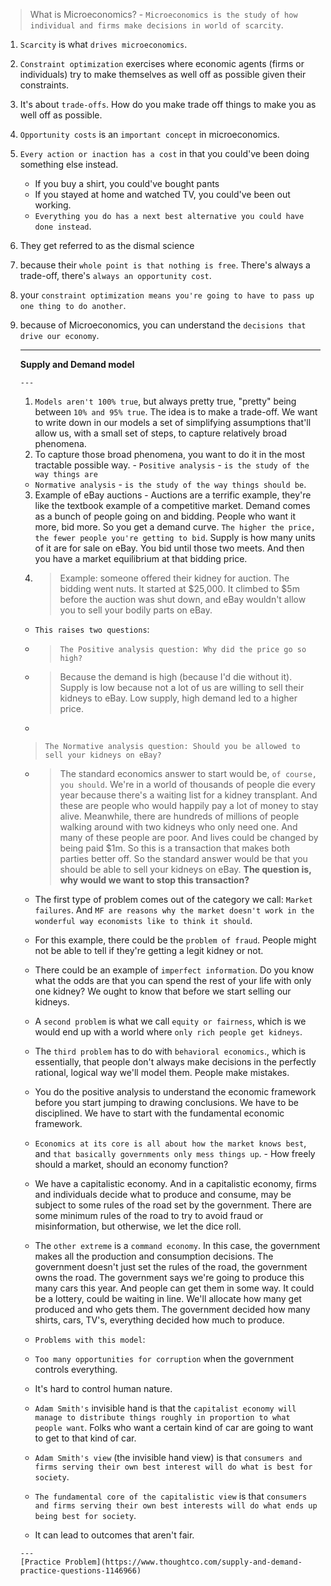 > What is Microeconomics? - 
 `Microeconomics is the study of how individual and firms make decisions in world of scarcity`.
1. `Scarcity` is what `drives microeconomics`. 
2. `Constraint optimization` exercises where economic agents (firms or individuals) try to make themselves as well off as possible given their constraints.
3.  It's about `trade-offs`. How do you make trade off things to make you as well off as possible. 
4. `Opportunity costs` is an `important concept` in microeconomics. 
5. `Every action or inaction has a cost` in that you could've been doing something else instead.
   - If you buy a shirt, you could've bought pants
    - If you stayed at home and watched TV, you could've been out working. 
    - `Everything you do has a next best alternative you could have done instead`. 
6. They get referred to as the dismal science
7. because their `whole point is that nothing is free`. There's always a trade-off, there's `always an opportunity cost`.
8.  your `constraint optimization means you're going to have to pass up one thing to do another`. 
9.  because of Microeconomics, you can understand the `decisions that drive our economy`.


     --- 
      **Supply and Demand model**
      
	    ---
       1. `Models aren't 100% true`, but always pretty true, "pretty" being between `10% and 95% true`. 
       The idea is to make a trade-off. We want to write down in our models a set of simplifying assumptions that'll allow us, with a small set of steps, to capture relatively broad phenomena.
      2.   To capture those broad phenomena, you want to do it in the most tractable possible way. 
        -  `Positive analysis` - `is the study of the way things are` 
       -  `Normative analysis` - `is the study of the way things should be`.
       3.  Example of eBay auctions - Auctions are a terrific example, they're like the textbook example of a competitive market. Demand comes as a bunch of people going on and bidding. People who want it more, bid more. So you get a demand curve. `The higher the price, the fewer people you're getting to bid`. Supply is how many units of it are for sale on eBay. You bid until those two meets. And then you have a market equilibrium at that bidding price.
       4.  > Example: someone offered their kidney for auction. The bidding went nuts. It started at $25,000. It climbed to $5m before the auction was shut down, and eBay wouldn't allow you to sell your bodily parts on eBay. 
       - `This raises two questions`: 
       -  >`The Positive analysis question: Why did the price go so high?`
       -  >  Because the demand is high (because I'd die without it). Supply is low because not a lot of us are willing to sell their kidneys to eBay. Low supply, high demand led to a higher price.
       - 
	  > `The Normative analysis question: Should you be allowed to sell your kidneys on eBay?`
       - > The standard economics answer to start would be, `of course, you should`. We're in a world of thousands of people die every year because there's a waiting list for a kidney transplant. And these are people who would happily pay a lot of money to stay alive. Meanwhile, there are hundreds of millions of people walking around with two kidneys who only need one. And many of these people are poor. And lives could be changed by being paid $1m. So this is a transaction that makes both parties better off. So the standard answer would be that you should be able to sell your kidneys on eBay. 
	     **The question is, why would we want to stop this transaction?**
	   
       -  The first type of problem comes out of the category we call: `Market failures`. And `MF are reasons why the market doesn't work in the wonderful way economists like to think it should`.
		
       -  For this example, there could be the `problem of fraud`. People might not be able to tell if they're getting a legit kidney or not.
	   
       - There could be an example of `imperfect information`. Do you know what the odds are that you can spend the rest of your life with only one kidney? We ought to know that before we start selling our kidneys.
		
       - A `second problem` is what we call `equity or fairness`, which is we would end up with a world where `only rich people get kidneys`. 
		
       - The `third problem` has to do with `behavioral economics`., which is essentially, that people don't always make decisions in the perfectly rational, logical way we'll model them. People make mistakes. 
		
       - You do the positive analysis to understand the economic framework before you start jumping to drawing conclusions. We have to be disciplined. We have to start with the fundamental economic framework.
		
       - `Economics at its core is all about how the market knows best`, and `that basically governments only mess things up`. 
        - How freely should a market, should an economy function? 
		
       - We have a capitalistic economy. And in a capitalistic economy, firms and individuals decide what to produce and consume, may be subject to some rules of the road set by the government. There are some minimum rules of the road to try to avoid fraud or misinformation, but otherwise, we let the dice roll. 
		
       - The `other extreme` is a `command economy`. In this case, the government makes all the production and consumption decisions. The government doesn't just set the rules of the road, the government owns the road. The government says we're going to produce this many cars this year. And people can get them in some way. It could be a lottery, could be waiting in line. We'll allocate how many get produced and who gets them. The government decided how many shirts, cars, TV's, everything decided how much to produce. 
       - `Problems with this model`: 
       - `Too many opportunities for corruption` when the government controls everything. 
       -  It's hard to control human nature.
       -   `Adam Smith's` invisible hand is that the `capitalist economy will manage to distribute things roughly in proportion to what people want`. Folks who want a certain kind of car are going to want to get to that kind of car. 
		
       -   `Adam Smith's view` (the invisible hand view) is that `consumers and firms serving their own best interest will do what is best for society`. 
		
       -   `The fundamental core of the capitalistic view` is that `consumers and firms serving their own best interests will do what ends up being best for society`.
       -  It can lead to outcomes that aren't fair.
		
		
		
		---
		[Practice Problem](https://www.thoughtco.com/supply-and-demand-practice-questions-1146966)
